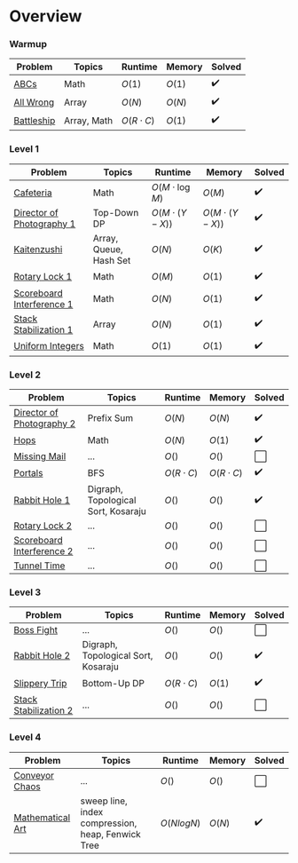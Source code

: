 # Overview

### Warmup

| Problem                    | Topics               | Runtime                | Memory      | Solved   |
|----------------------------|----------------------|------------------------|-------------|----------|
| [ABCs](./_warmup/ABCs/readme.md) | Math | $O(1)$ | $O(1)$ | ✔️ |
| [All Wrong](./_warmup/all_wrong/readme.md) | Array | $O(N)$ | $O(N)$ | ✔️ |
| [Battleship](./_warmup/battleship/readme.md) | Array, Math | $O(R \cdot C)$ | $O(1)$ | ✔️ |

### Level 1

| Problem                    | Topics               | Runtime                | Memory      | Solved   |
|----------------------------|----------------------|------------------------|-------------|----------|
| [Cafeteria](./level_1/cafeteria/readme.md) | Math | $O(M\cdot \log M)$ | $O(M)$ | ✔️ |
| [Director of Photography 1](./level_1/director_of_photography_1/readme.md) | Top-Down DP | $O(M \cdot (Y - X))$ | $O(M \cdot (Y - X))$ |  ✔️ |
| [Kaitenzushi](./level_1/kaitenzushi/readme.md) | Array, Queue, Hash Set | $O(N)$ | $O(K)$ |  ✔️ |
| [Rotary Lock 1](./level_1/rotary_lock_1/readme.md) | Math | $O(M)$ | $O(1)$ |  ✔️ |
| [Scoreboard Interference 1](./level_1/scoreboard_interference_1/readme.md) | Math | $O(N)$ | $O(1)$ |  ✔️ |
| [Stack Stabilization 1](./level_1/stack_stabilization_1/readme.md) | Array | $O(N)$ | $O(1)$ |  ✔️ |
| [Uniform Integers](./level_1/uniform_integers/readme.md) | Math | $O(1)$ | $O(1)$ |  ✔️ |


### Level 2
| Problem                    | Topics               | Runtime                | Memory      | Solved   |
|----------------------------|----------------------|------------------------|-------------|----------|
| [Director of Photography 2](./level_2/director_of_photography_2/readme.md) | Prefix Sum | $O(N)$ | $O(N)$ | ✔️ |
| [Hops](./level_2/hops/solution.py) | Math | $O(N)$ | $O(1)$ | ✔️ |
| [Missing Mail](./level_2/missing_mail/solution.py) | ... | $O()$ | $O()$ | ⬜ |
| [Portals](./level_2/portals/solution.py) | BFS | $O(R \cdot C)$ | $O(R \cdot C)$ | ✔️ |
| [Rabbit Hole 1](./level_2/rabbit_hole_1/solution.py) | Digraph, Topological Sort, Kosaraju | $O()$ | $O()$ | ✔️ |
| [Rotary Lock 2](./level_2/rotary_lock_2/readme.md) | ... | $O()$ | $O()$ |  ⬜ |
| [Scoreboard Interference 2](./level_2/scoreboard_interference_2/solution.py) | ... | $O()$ | $O()$ |  ⬜ |
| [Tunnel Time](./level_2/tunnel_time) | ... | $O()$ | $O()$ |  ⬜ |

### Level 3
| Problem                    | Topics               | Runtime                | Memory      | Solved   |
|----------------------------|----------------------|------------------------|-------------|----------|
| [Boss Fight](./level_3/boss_fight/solution.py) | ... | $O()$ | $O()$ |  ⬜ |
| [Rabbit Hole 2](./level_3/rabbit_hole_2/solution.py) | Digraph, Topological Sort, Kosaraju | $O()$ | $O()$ | ✔️ |
| [Slippery Trip](./level_3/slippery_trip/solution.py) | Bottom-Up DP| $O(R \cdot C)$ | $O(1)$ | ✔️ |
| [Stack Stabilization 2](./level_3/stack_stabilization_2/solution.py) | ... | $O()$ | $O()$ |  ⬜ |

### Level 4
| Problem                    | Topics               | Runtime                | Memory      | Solved   |
|----------------------------|----------------------|------------------------|-------------|----------|
| [Conveyor Chaos](./level_4/conveyor_chaos/readme.md) | ... | $O()$ | $O()$ |  ⬜ |
| [Mathematical Art](./level_4/mathematical_art/readme.md) | sweep line, index compression, heap, Fenwick Tree | $O(NlogN)$ | $O(N)$ |  ✔️ |